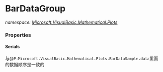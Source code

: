 ﻿# BarDataGroup
_namespace: <a href="#" onClick="load('/docs/Microsoft.VisualBasic.Mathematical.Plots/index.md')">Microsoft.VisualBasic.Mathematical.Plots</a>_






### Properties

#### Serials
与@``P:Microsoft.VisualBasic.Mathematical.Plots.BarDataSample.data``里面的数据顺序是一致的
